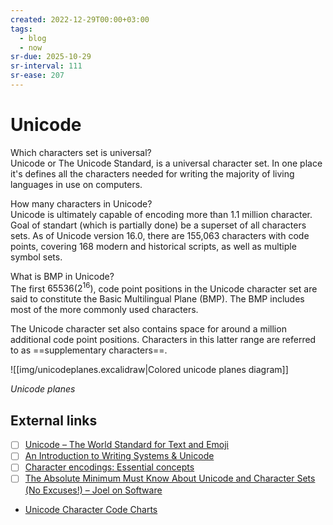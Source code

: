 ```yaml
---
created: 2022-12-29T00:00+03:00
tags:
  - blog
  - now
sr-due: 2025-10-29
sr-interval: 111
sr-ease: 207
---
```


# Unicode

Which characters set is universal?
<br class="f">
Unicode or The Unicode Standard, is a universal character set. In one place it's defines all the characters needed for writing the majority of living languages in use on computers.

How many characters in Unicode?
<br class="f">
Unicode is ultimately capable of encoding more than 1.1 million character. Goal of standart (which is partially done) be a superset of all characters sets. As of Unicode version 16.0, there are 155,063 characters with code points, covering 168 modern and historical scripts, as well as multiple symbol sets.

What is BMP in Unicode?
<br class="f">
The first $65536 (2^{16})$, code point positions in the Unicode character set are said to constitute the Basic Multilingual Plane (BMP). The BMP includes most of the more commonly used characters.

The Unicode character set also contains space for around a million additional code point positions. Characters in this latter range are referred to as ==supplementary characters==.

![[img/unicodeplanes.excalidraw|Colored unicode planes diagram]]

_Unicode planes_

## External links

- [ ] [Unicode – The World Standard for Text and Emoji](https://home.unicode.org/)
- [ ] [An Introduction to Writing Systems & Unicode](https://r12a.github.io/scripts/tutorial/)
- [ ] [Character encodings: Essential concepts](https://www.w3.org/International/articles/definitions-characters/)
- [ ] [The Absolute Minimum Must Know About Unicode and Character Sets (No Excuses!) – Joel on Software](https://www.joelonsoftware.com/2003/10/08/the-absolute-minimum-every-software-developer-absolutely-positively-must-know-about-unicode-and-character-sets-no-excuses/)
- [Unicode Character Code Charts](https://www.unicode.org/charts/)
